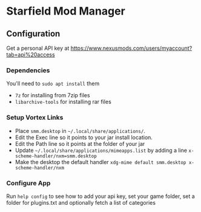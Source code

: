 # Starfield Mod Manager


## Configuration

Get a personal API key at https://www.nexusmods.com/users/myaccount?tab=api%20access

### Dependencies

You'll need to `sudo apt install` them

- `7z` for installing from 7zip files
- `libarchive-tools` for installing rar files


### Setup Vortex Links
- Place `smm.desktop` in `~/.local/share/applications/`.
- Edit the Exec line so it points to your jar install location.
- Edit the Path line so it points at the folder of your jar
- Update `~/.local/share/applications/mimeapps.list` by adding a line `x-scheme-handler/nxm=smm.desktop`
- Make the desktop the default handler `xdg-mime default smm.desktop x-scheme-handler/nxm`

### Configure App
Run `help config` to see how to add your api key, set your game folder, set a folder for plugins.txt and optionally fetch a list of categories
